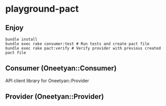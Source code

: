 # playground-pact

## Enjoy

```
bundle install
bundle exec rake consumer:test # Run tests and create pact file
bundle exec rake pact:verify # Verify provider with previous created pact file
```

## Consumer (Oneetyan::Consumer)

API client library for Oneetyan::Provider

## Provider (Oneetyan::Provider)
